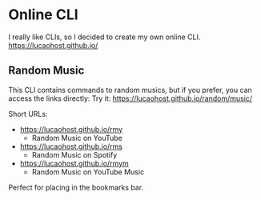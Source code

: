 # Online CLI

I really like CLIs, so I decided to create my own online CLI.  
https://lucaohost.github.io/  

## Random Music
This CLI contains commands to random musics, but if you prefer, you can access the links directly:
Try it: https://lucaohost.github.io/random/music/  

Short URLs:
- https://lucaohost.github.io/rmy
  - Random Music on YouTube
- https://lucaohost.github.io/rms
  - Random Music on Spotify
- https://lucaohost.github.io/rmym
  - Random Music on YouTube Music

Perfect for placing in the bookmarks bar.

